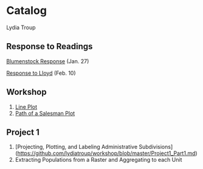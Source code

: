 # Catalog

Lydia Troup

## Response to Readings
[Blumenstock Response](https://github.com/lydiatroup/workshop/blob/master/blumenstock.md) (Jan. 27)

[Response to Lloyd](https://github.com/lydiatroup/workshop/blob/master/Lloyd.md) (Feb. 10)

## Workshop

1. [Line Plot](https://github.com/lydiatroup/workshop/blob/master/plot2.png)
2. [Path of a Salesman Plot](https://github.com/lydiatroup/workshop/blob/master/7homes_plot.png)

## Project 1
1. [Projecting, Plotting, and Labeling Administrative Subdivisions] (https://github.com/lydiatroup/workshop/blob/master/Project1_Part1.md)
2. Extracting Populations from a Raster and Aggregating to each Unit
